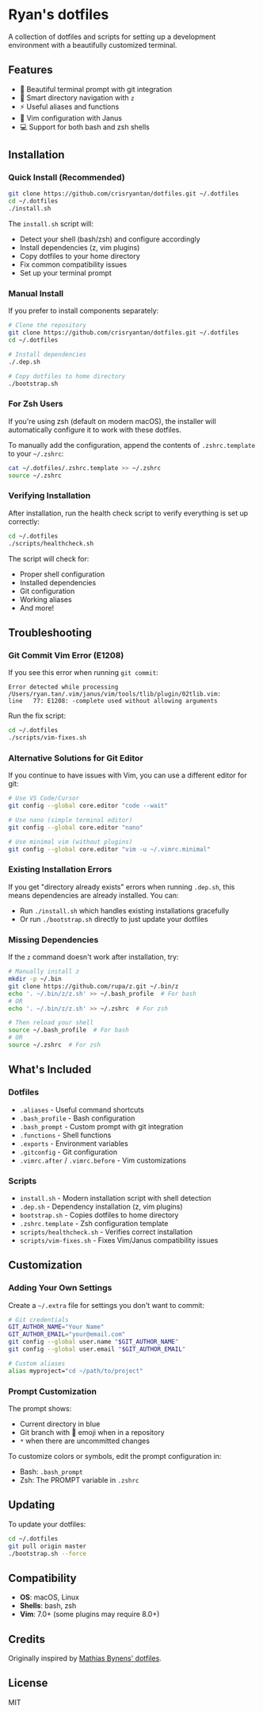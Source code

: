 # Ryan's dotfiles

A collection of dotfiles and scripts for setting up a development environment with a beautifully customized terminal.

## Features

- 🎨 Beautiful terminal prompt with git integration
- 🚀 Smart directory navigation with `z`
- ⚡ Useful aliases and functions
- 🔧 Vim configuration with Janus
- 💻 Support for both bash and zsh shells

## Installation

### Quick Install (Recommended)

```bash
git clone https://github.com/crisryantan/dotfiles.git ~/.dotfiles
cd ~/.dotfiles
./install.sh
```

The `install.sh` script will:
- Detect your shell (bash/zsh) and configure accordingly
- Install dependencies (z, vim plugins)
- Copy dotfiles to your home directory
- Fix common compatibility issues
- Set up your terminal prompt

### Manual Install

If you prefer to install components separately:

```bash
# Clone the repository
git clone https://github.com/crisryantan/dotfiles.git ~/.dotfiles
cd ~/.dotfiles

# Install dependencies
./.dep.sh

# Copy dotfiles to home directory
./bootstrap.sh
```

### For Zsh Users

If you're using zsh (default on modern macOS), the installer will automatically configure it to work with these dotfiles.

To manually add the configuration, append the contents of `.zshrc.template` to your `~/.zshrc`:

```bash
cat ~/.dotfiles/.zshrc.template >> ~/.zshrc
source ~/.zshrc
```

### Verifying Installation

After installation, run the health check script to verify everything is set up correctly:

```bash
cd ~/.dotfiles
./scripts/healthcheck.sh
```

The script will check for:
- Proper shell configuration
- Installed dependencies
- Git configuration
- Working aliases
- And more!

## Troubleshooting

### Git Commit Vim Error (E1208)

If you see this error when running `git commit`:
```
Error detected while processing /Users/ryan.tan/.vim/janus/vim/tools/tlib/plugin/02tlib.vim:
line   77: E1208: -complete used without allowing arguments
```

Run the fix script:
```bash
cd ~/.dotfiles
./scripts/vim-fixes.sh
```

### Alternative Solutions for Git Editor

If you continue to have issues with Vim, you can use a different editor for git:

```bash
# Use VS Code/Cursor
git config --global core.editor "code --wait"

# Use nano (simple terminal editor)
git config --global core.editor "nano"

# Use minimal vim (without plugins)
git config --global core.editor "vim -u ~/.vimrc.minimal"
```

### Existing Installation Errors

If you get "directory already exists" errors when running `.dep.sh`, this means dependencies are already installed. You can:
- Run `./install.sh` which handles existing installations gracefully
- Or run `./bootstrap.sh` directly to just update your dotfiles

### Missing Dependencies

If the `z` command doesn't work after installation, try:

```bash
# Manually install z
mkdir -p ~/.bin
git clone https://github.com/rupa/z.git ~/.bin/z
echo '. ~/.bin/z/z.sh' >> ~/.bash_profile  # For bash
# OR
echo '. ~/.bin/z/z.sh' >> ~/.zshrc  # For zsh

# Then reload your shell
source ~/.bash_profile  # For bash
# OR
source ~/.zshrc  # For zsh
```

## What's Included

### Dotfiles
- `.aliases` - Useful command shortcuts
- `.bash_profile` - Bash configuration
- `.bash_prompt` - Custom prompt with git integration
- `.functions` - Shell functions
- `.exports` - Environment variables
- `.gitconfig` - Git configuration
- `.vimrc.after` / `.vimrc.before` - Vim customizations

### Scripts
- `install.sh` - Modern installation script with shell detection
- `.dep.sh` - Dependency installation (z, vim plugins)
- `bootstrap.sh` - Copies dotfiles to home directory
- `.zshrc.template` - Zsh configuration template
- `scripts/healthcheck.sh` - Verifies correct installation
- `scripts/vim-fixes.sh` - Fixes Vim/Janus compatibility issues

## Customization

### Adding Your Own Settings

Create a `~/.extra` file for settings you don't want to commit:

```bash
# Git credentials
GIT_AUTHOR_NAME="Your Name"
GIT_AUTHOR_EMAIL="your@email.com"
git config --global user.name "$GIT_AUTHOR_NAME"
git config --global user.email "$GIT_AUTHOR_EMAIL"

# Custom aliases
alias myproject="cd ~/path/to/project"
```

### Prompt Customization

The prompt shows:
- Current directory in blue
- Git branch with 🐶 emoji when in a repository
- `*` when there are uncommitted changes

To customize colors or symbols, edit the prompt configuration in:
- Bash: `.bash_prompt`
- Zsh: The PROMPT variable in `.zshrc`

## Updating

To update your dotfiles:

```bash
cd ~/.dotfiles
git pull origin master
./bootstrap.sh --force
```

## Compatibility

- **OS**: macOS, Linux
- **Shells**: bash, zsh
- **Vim**: 7.0+ (some plugins may require 8.0+)

## Credits

Originally inspired by [Mathias Bynens' dotfiles](https://github.com/mathiasbynens/dotfiles).

## License

MIT
